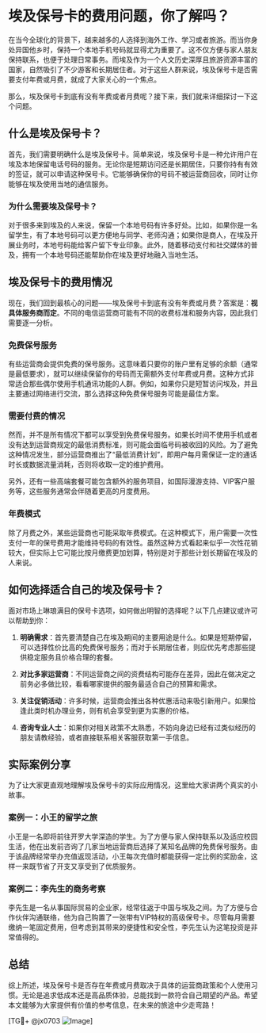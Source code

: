 # 埃及保号卡的费用问题，你了解吗？

在当今全球化的背景下，越来越多的人选择到海外工作、学习或者旅游。而当你身处异国他乡时，保持一个本地手机号码就显得尤为重要了。这不仅方便与家人朋友保持联系，也便于处理日常事务。而埃及作为一个人文历史深厚且旅游资源丰富的国家，自然吸引了不少游客和长期居住者。对于这些人群来说，埃及保号卡是否需要支付年费或月费，就成了大家关心的一个焦点。

那么，埃及保号卡到底有没有年费或者月费呢？接下来，我们就来详细探讨一下这个问题。

## 什么是埃及保号卡？

首先，我们需要明确什么是埃及保号卡。简单来说，埃及保号卡是一种允许用户在埃及本地保留电话号码的服务。无论你是短期访问还是长期居住，只要你持有有效的签证，就可以申请这种保号卡。它能够确保你的号码不被运营商回收，同时让你能够在埃及使用当地的通信服务。

### 为什么需要埃及保号卡？

对于很多来到埃及的人来说，保留一个本地号码有许多好处。比如，如果你是一名留学生，有了本地号码可以更方便地与同学、老师沟通；如果你是商人，在埃及开展业务时，本地号码能给客户留下专业印象。此外，随着移动支付和社交媒体的普及，拥有一个本地号码还能帮助你在埃及更好地融入当地生活。

## 埃及保号卡的费用情况

现在，我们回到最核心的问题——埃及保号卡到底有没有年费或月费？答案是：**视具体服务商而定**。不同的电信运营商可能有不同的收费标准和服务内容，因此我们需要逐一分析。

### 免费保号服务

有些运营商会提供免费的保号服务。这意味着只要你的账户里有足够的余额（通常是最低要求），就可以继续保留你的号码而无需额外支付年费或月费。这种方式非常适合那些偶尔使用手机通讯功能的人群。例如，如果你只是短暂访问埃及，并且主要通过网络进行交流，那么选择这种免费保号服务可能是最佳方案。

### 需要付费的情况

然而，并不是所有情况下都可以享受到免费保号服务。如果长时间不使用手机或者没有达到运营商规定的最低消费标准，则可能会面临号码被收回的风险。为了避免这种情况发生，部分运营商推出了“最低消费计划”，即用户每月需保证一定的通话时长或数据流量消耗，否则将收取一定的维护费用。

另外，还有一些高端套餐可能包含额外的服务项目，如国际漫游支持、VIP客户服务等，这些服务通常会伴随着更高的月度费用。

### 年费模式

除了月费之外，某些运营商也可能采取年费模式。在这种模式下，用户需要一次性支付一年的保号费用才能维持号码的有效性。虽然这种方式看起来似乎一次性花销较大，但实际上它可能比按月缴费更加划算，特别是对于那些计划长期留在埃及的人来说。

## 如何选择适合自己的埃及保号卡？

面对市场上琳琅满目的保号卡选项，如何做出明智的选择呢？以下几点建议或许可以帮助到你：

1. **明确需求**：首先要清楚自己在埃及期间的主要用途是什么。如果是短期停留，可以选择性价比高的免费保号服务；而对于长期居住者，则应优先考虑那些提供稳定服务且价格合理的套餐。
   
2. **对比多家运营商**：不同运营商之间的资费结构可能存在差异，因此在做决定之前务必多做比较，看看哪家提供的服务最适合自己的预算和需求。

3. **关注促销活动**：许多时候，运营商会推出各种优惠活动来吸引新用户。如果恰逢此类时机办理业务，则有机会享受到更为实惠的价格。

4. **咨询专业人士**：如果你对相关政策不太熟悉，不妨向身边已经有过类似经历的朋友请教经验，或者直接联系相关客服获取第一手信息。

## 实际案例分享

为了让大家更直观地理解埃及保号卡的实际应用情况，这里给大家讲两个真实的小故事。

### 案例一：小王的留学之旅

小王是一名即将前往开罗大学深造的学生。为了方便与家人保持联系以及适应校园生活，他在出发前咨询了几家当地运营商后选择了某知名品牌的免费保号服务。由于该品牌经常举办充值返现活动，小王每次充值时都能获得一定比例的奖励金，这样一来既节省了开支又享受到了优质服务。

### 案例二：李先生的商务考察

李先生是一名从事国际贸易的企业家，经常往返于中国与埃及之间。为了方便与合作伙伴沟通联络，他为自己购置了一张带有VIP特权的高级保号卡。尽管每月需要缴纳一笔固定费用，但考虑到其带来的便捷性和安全性，李先生认为这笔投资是非常值得的。

## 总结

综上所述，埃及保号卡是否存在年费或月费取决于具体的运营商政策和个人使用习惯。无论是追求低成本还是高品质体验，总能找到一款符合自己期望的产品。希望本文能够为大家提供有价值的参考信息，在未来的旅途中少走弯路！

[TG💪+ @jx0703 ![Image](https://github.com/user-attachments/assets/dbca1d08-cadb-493c-b0ec-ad6f7a83f270)]
